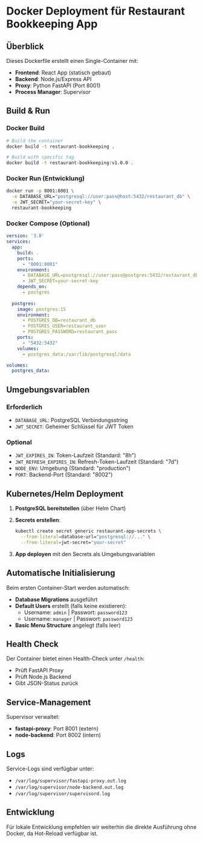 # Docker Deployment für Restaurant Bookkeeping App

## Überblick

Dieses Dockerfile erstellt einen Single-Container mit:
- **Frontend**: React App (statisch gebaut)
- **Backend**: Node.js/Express API 
- **Proxy**: Python FastAPI (Port 8001)
- **Process Manager**: Supervisor

## Build & Run

### Docker Build
```bash
# Build the container
docker build -t restaurant-bookkeeping .

# Build with specific tag
docker build -t restaurant-bookkeeping:v1.0.0 .
```

### Docker Run (Entwicklung)
```bash
docker run -p 8001:8001 \
  -e DATABASE_URL="postgresql://user:pass@host:5432/restaurant_db" \
  -e JWT_SECRET="your-secret-key" \
  restaurant-bookkeeping
```

### Docker Compose (Optional)
```yaml
version: '3.8'
services:
  app:
    build: .
    ports:
      - "8001:8001"
    environment:
      - DATABASE_URL=postgresql://user:pass@postgres:5432/restaurant_db
      - JWT_SECRET=your-secret-key
    depends_on:
      - postgres
  
  postgres:
    image: postgres:15
    environment:
      - POSTGRES_DB=restaurant_db
      - POSTGRES_USER=restaurant_user
      - POSTGRES_PASSWORD=restaurant_pass
    ports:
      - "5432:5432"
    volumes:
      - postgres_data:/var/lib/postgresql/data

volumes:
  postgres_data:
```

## Umgebungsvariablen

### Erforderlich
- `DATABASE_URL`: PostgreSQL Verbindungsstring
- `JWT_SECRET`: Geheimer Schlüssel für JWT Token

### Optional
- `JWT_EXPIRES_IN`: Token-Laufzeit (Standard: "8h")
- `JWT_REFRESH_EXPIRES_IN`: Refresh-Token-Laufzeit (Standard: "7d")
- `NODE_ENV`: Umgebung (Standard: "production")
- `PORT`: Backend-Port (Standard: "8002")

## Kubernetes/Helm Deployment

1. **PostgreSQL bereitstellen** (über Helm Chart)
2. **Secrets erstellen**:
   ```bash
   kubectl create secret generic restaurant-app-secrets \
     --from-literal=database-url="postgresql://..." \
     --from-literal=jwt-secret="your-secret"
   ```

3. **App deployen** mit den Secrets als Umgebungsvariablen

## Automatische Initialisierung

Beim ersten Container-Start werden automatisch:
- **Database Migrations** ausgeführt
- **Default Users** erstellt (falls keine existieren):
  - Username: `admin` | Passwort: `password123`
  - Username: `manager` | Passwort: `password123`
- **Basic Menu Structure** angelegt (falls leer)

## Health Check

Der Container bietet einen Health-Check unter `/health`:
- Prüft FastAPI Proxy
- Prüft Node.js Backend
- Gibt JSON-Status zurück

## Service-Management

Supervisor verwaltet:
- **fastapi-proxy**: Port 8001 (extern)
- **node-backend**: Port 8002 (intern)

## Logs

Service-Logs sind verfügbar unter:
- `/var/log/supervisor/fastapi-proxy.out.log`
- `/var/log/supervisor/node-backend.out.log`
- `/var/log/supervisor/supervisord.log`

## Entwicklung

Für lokale Entwicklung empfehlen wir weiterhin die direkte Ausführung ohne Docker, da Hot-Reload verfügbar ist.